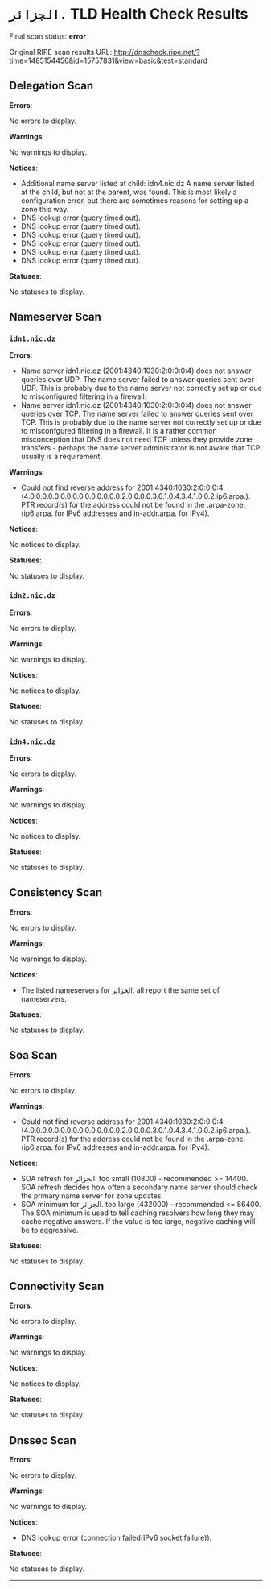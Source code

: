 # `الجزائر.` TLD Health Check Results

Final scan status: **error** 

Original RIPE scan results URL: http://dnscheck.ripe.net/?time=1485154456&id=15757831&view=basic&test=standard

## Delegation Scan

**Errors**:

No errors to display.

**Warnings**:

No warnings to display.

**Notices**:

* Additional name server listed at child: idn4.nic.dz A name server listed at the child, but not at the parent, was found. This is most likely a configuration error, but there are sometimes reasons for setting up a zone this way.
* DNS lookup error (query timed out).
* DNS lookup error (query timed out).
* DNS lookup error (query timed out).
* DNS lookup error (query timed out).
* DNS lookup error (query timed out).
* DNS lookup error (query timed out).

**Statuses**:

No statuses to display.

## Nameserver Scan

### `idn1.nic.dz`

**Errors**:

* Name server idn1.nic.dz (2001:4340:1030:2:0:0:0:4) does not answer queries over UDP. The name server failed to answer queries sent over UDP.  This is probably due to the name server not correctly set up or due to misconfigured filtering in a firewall.
* Name server idn1.nic.dz (2001:4340:1030:2:0:0:0:4) does not answer queries over TCP. The name server failed to answer queries sent over TCP.  This is probably due to the name server not correctly set up or due to misconfgured filtering in a firewall. It is a rather common misconception that DNS does not need TCP unless they provide zone transfers - perhaps the name server administrator is not aware that TCP usually is a requirement.

**Warnings**:

* Could not find reverse address for 2001:4340:1030:2:0:0:0:4 (4.0.0.0.0.0.0.0.0.0.0.0.0.0.0.0.2.0.0.0.0.3.0.1.0.4.3.4.1.0.0.2.ip6.arpa.). PTR record(s) for the address could not be found in the .arpa-zone. (ip6.arpa. for IPv6 addresses and in-addr.arpa. for IPv4).

**Notices**:

No notices to display.

**Statuses**:

No statuses to display.

### `idn2.nic.dz`

**Errors**:

No errors to display.

**Warnings**:

No warnings to display.

**Notices**:

No notices to display.

**Statuses**:

No statuses to display.

### `idn4.nic.dz`

**Errors**:

No errors to display.

**Warnings**:

No warnings to display.

**Notices**:

No notices to display.

**Statuses**:

No statuses to display.

## Consistency Scan

**Errors**:

No errors to display.

**Warnings**:

No warnings to display.

**Notices**:

* The listed nameservers for الجزائر. all report the same set of nameservers.

**Statuses**:

No statuses to display.

## Soa Scan

**Errors**:

No errors to display.

**Warnings**:

* Could not find reverse address for 2001:4340:1030:2:0:0:0:4 (4.0.0.0.0.0.0.0.0.0.0.0.0.0.0.0.2.0.0.0.0.3.0.1.0.4.3.4.1.0.0.2.ip6.arpa.). PTR record(s) for the address could not be found in the .arpa-zone. (ip6.arpa. for IPv6 addresses and in-addr.arpa. for IPv4).

**Notices**:

* SOA refresh for الجزائر. too small (10800) - recommended >= 14400. SOA refresh decides how often a secondary name server should check the primary name server for zone updates.
* SOA minimum for الجزائر. too large (432000) - recommended <= 86400. The SOA minimum is used to tell caching resolvers how long they may cache negative answers. If the value is too large, negative caching will be to aggressive.

**Statuses**:

No statuses to display.

## Connectivity Scan

**Errors**:

No errors to display.

**Warnings**:

No warnings to display.

**Notices**:

No notices to display.

**Statuses**:

No statuses to display.

## Dnssec Scan

**Errors**:

No errors to display.

**Warnings**:

No warnings to display.

**Notices**:

* DNS lookup error (connection failed(IPv6 socket failure)).

**Statuses**:

No statuses to display.


---

